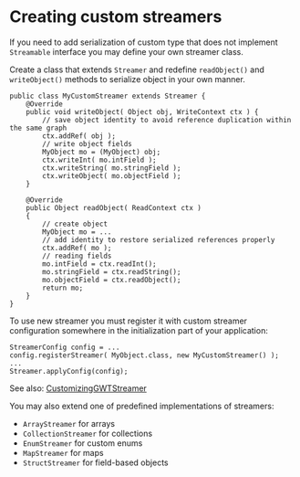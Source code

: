 # Creating custom streamers #

If you need to add serialization of custom type that does not implement `Streamable` interface you may define your own streamer class.

Create a class that extends `Streamer` and redefine `readObject()` and `writeObject()` methods to serialize object in your own manner.
```
public class MyCustomStreamer extends Streamer {
    @Override
    public void writeObject( Object obj, WriteContext ctx ) {
        // save object identity to avoid reference duplication within the same graph
        ctx.addRef( obj );
        // write object fields
        MyObject mo = (MyObject) obj;
        ctx.writeInt( mo.intField );
        ctx.writeString( mo.stringField );
        ctx.writeObject( mo.objectField );
    }

    @Override
    public Object readObject( ReadContext ctx )
    {
        // create object
        MyObject mo = ...
        // add identity to restore serialized references properly
        ctx.addRef( mo );
        // reading fields
        mo.intField = ctx.readInt();
        mo.stringField = ctx.readString();
        mo.objectField = ctx.readObject();
        return mo;
    }
}
```
To use new streamer you must register it with custom streamer configuration somewhere in the initialization part of your application:
```
StreamerConfig config = ...
config.registerStreamer( MyObject.class, new MyCustomStreamer() );
...
Streamer.applyConfig(config);
```
See also: [CustomizingGWTStreamer](CustomizingGWTStreamer.md)

You may also extend one of predefined implementations of streamers:
  * `ArrayStreamer` for arrays
  * `CollectionStreamer` for collections
  * `EnumStreamer` for custom enums
  * `MapStreamer` for maps
  * `StructStreamer` for field-based objects